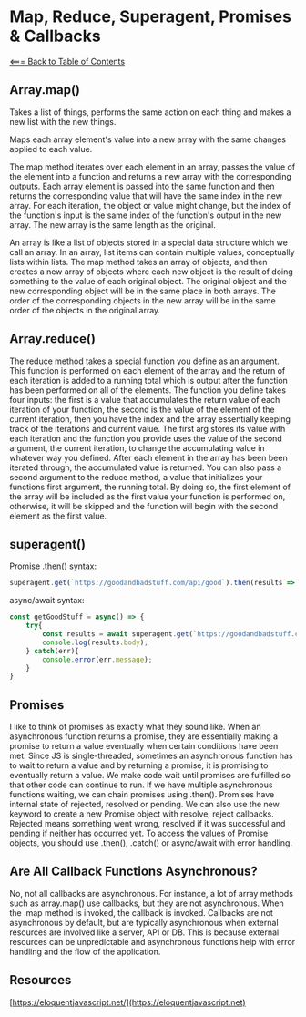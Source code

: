 # Map, Reduce, Superagent, Promises & Callbacks

[<=== Back to Table of Contents](https://peterjast.github.io/reading-notes/)

## Array.map()

Takes a list of things, performs the same action on each thing and makes a new list with the new things.

Maps each array element's value into a new array with the same changes applied to each value.

The map method iterates over each element in an array, passes the value of the element into a function and returns a new array with the corresponding outputs. Each array element is passed into the same function and then returns the corresponding value that will have the same index in the new array. For each iteration, the object or value might change, but the index of the function's input is the same index of the function's output in the new array. The new array is the same length as the original.

An array is like a list of objects stored in a special data structure which we call an array. In an array, list items can contain multiple values, conceptually lists within lists. The map method takes an array of objects, and then creates a new array of objects where each new object is the result of doing something to the value of each original object. The original object and the new corresponding object will be in the same place in both arrays. The order of the corresponding objects in the new array will be in the same order of the objects in the original array.

## Array.reduce()

The reduce method takes a special function you define as an argument. This function is performed on each element of the array and the return of each iteration is added to a running total which is output after the function has been performed on all of the elements. The function you define takes four inputs: the first is a value that accumulates the return value of each iteration of your function, the second is the value of the element of the current iteration, then you have the index and the array essentially keeping track of the iterations and current value. The first arg stores its value with each iteration and the function you provide uses the value of the second argument, the current iteration, to change the accumulating value in whatever way you defined. After each element in the array has been been iterated through, the accumulated value is returned. You can also pass a second argument to the reduce method, a value that initializes your functions first argument, the running total. By doing so, the first element of the array will be included as the first value your function is performed on, otherwise, it will be skipped and the function will begin with the second element as the first value.

## superagent()

Promise .then() syntax:

```javascript
superagent.get(`https://goodandbadstuff.com/api/good`).then(results => console.log(results.body)).catch(err => console.error(err.message));
```

async/await syntax:

```javascript
const getGoodStuff = async() => {
    try{
        const results = await superagent.get(`https://goodandbadstuff.com/api/good`);
        console.log(results.body); 
    } catch(err){
        console.error(err.message);
    }
}
```

## Promises

I like to think of promises as exactly what they sound like. When an asynchronous function returns a promise, they are essentially making a promise to return a value eventually when certain conditions have been met. Since JS is single-threaded, sometimes an asynchronous function has to wait to return a value and by returning a promise, it is promising to eventually return a value. We make code wait until promises are fulfilled so that other code can continue to run. If we have multiple asynchronous functions waiting, we can chain promises using .then(). Promises have internal state of rejected, resolved or pending. We can also use the new keyword to create a new Promise object with resolve, reject callbacks. Rejected means something went wrong, resolved if it was successful and pending if neither has occurred yet. To access the values of Promise objects, you should use .then(), .catch() or async/await with error handling.

## Are All Callback Functions Asynchronous?

No, not all callbacks are asynchronous. For instance, a lot of array methods such as array.map() use callbacks, but they are not asynchronous. When the .map method is invoked, the callback is invoked. Callbacks are not asynchronous by default, but are typically asynchronous when external resources are involved like a server, API or DB. This is because external resources can be unpredictable and asynchronous functions help with error handling and the flow of the application.

## Resources

[https://eloquentjavascript.net/](https://eloquentjavascript.net)
